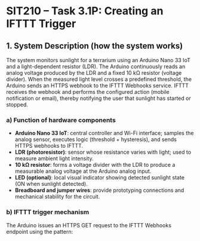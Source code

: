 # SIT210 – Task 3.1P: Creating an IFTTT Trigger

## 1. System Description (how the system works)
The system monitors sunlight for a terrarium using an Arduino Nano 33 IoT and a light-dependent resistor (LDR). The Arduino continuously reads an analog voltage produced by the LDR and a fixed 10 kΩ resistor (voltage divider). When the measured light level crosses a predefined threshold, the Arduino sends an HTTPS webhook to the IFTTT Webhooks service. IFTTT receives the webhook and performs the configured action (mobile notification or email), thereby notifying the user that sunlight has started or stopped.

### a) Function of hardware components
- **Arduino Nano 33 IoT**: central controller and Wi-Fi interface; samples the analog sensor, executes logic (threshold + hysteresis), and sends HTTPS webhooks to IFTTT.  
- **LDR (photoresistor)**: sensor whose resistance varies with light; used to measure ambient light intensity.  
- **10 kΩ resistor**: forms a voltage divider with the LDR to produce a measurable analog voltage at the Arduino analog input.  
- **LED (optional)**: local visual indicator showing detected sunlight state (ON when sunlight detected).  
- **Breadboard and jumper wires**: provide prototyping connections and mechanical stability for the circuit.

### b) IFTTT trigger mechanism
The Arduino issues an HTTPS GET request to the IFTTT Webhooks endpoint using the pattern:
